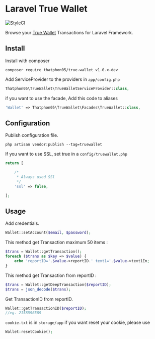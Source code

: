 # Laravel True Wallet 

[![StyleCI](https://styleci.io/repos/89118109/shield?branch=master)](https://styleci.io/repos/89118109)

Browse your [True Wallet](https://wallet.truemoney.com/) Transactions for Laravel Framework.

## Install

Install with composer
```
composer require thatphon05/true-wallet v1.0.x-dev
```
Add ServiceProvider to the providers in `app/config.php`
```php
Thatphon05\TrueWallet\TrueWalletServiceProvider::class,
```
if you want to use the facade, Add this code to aliases
```php
'Wallet' => Thatphon05\TrueWallet\Facades\TrueWallet::class,
```
## Configuration
Publish configuration file.
```
php artisan vendor:publish --tag=truewallet
```
If you want to use SSL, set true in a `config/truewallet.php`
```php
return [

    /*
     * Always used SSl
     */
    'ssl' => false,

];
```
## Usage

Add credentials.
```php
Wallet::setAccount($email, $password);
```
This method get Transaction maximum 50 items :
```php
$trans = Wallet::getTransaction();
foreach ($trans as $key => $value) {
    echo 'reportID='.$value->reportID.' text1='.$value->text1En;
}
```
This method get Transaction from reportID :
```php
$trans = Wallet::getDeepTransaction($reportID);
$trans = json_decode($trans);
```
Get TransactionID from reportID.
```php
Wallet::getTransactionID($reportID);
//eg. 2158596589
```
`cookie.txt` is in `storage/app` if you want reset your cookie, please use
```php
Wallet:resetCookie();
```

